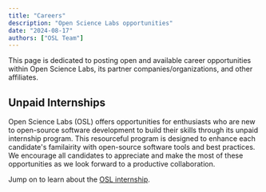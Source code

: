 ```yaml
---
title: "Careers"
description: "Open Science Labs opportunities"
date: "2024-08-17"
authors: ["OSL Team"]
---
```


This page is dedicated to posting open and available career opportunities within
Open Science Labs, its partner companies/organizations, and other affiliates.

## Unpaid Internships

Open Science Labs (OSL) offers opportunities for enthusiasts who are new to
open-source software development to build their skills through its unpaid
internship program. This resourceful program is designed to enhance each
candidate's familairity with open-source software tools and best practices. We
encourage all candidates to appreciate and make the most of these opportunities
as we look forward to a productive collaboration.

Jump on to learn about the [OSL internship](/programs/internship/).
